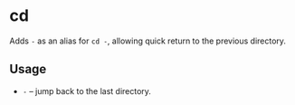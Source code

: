 # cd

Adds `-` as an alias for `cd -`, allowing quick return to the previous directory.

## Usage

- `-` – jump back to the last directory.

